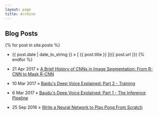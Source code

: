 ```yaml
---
layout: page
title: Archive
---
```


## Blog Posts

{% for post in site.posts %}
  * {{ post.date | date_to_string }} &raquo; [ {{ post.title }} ]({{ post.url }})
{% endfor %}
* 21 Apr 2017 &raquo; [A Brief History of CNNs in Image Segmentation: From R-CNN to Mask R-CNN](https://blog.athelas.com/a-brief-history-of-cnns-in-image-segmentation-from-r-cnn-to-mask-r-cnn-34ea83205de4)


* 10 Mar 2017 &raquo; [Baidu's Deep Voice Explained: Part 2 - Training](https://blog.athelas.com/paper-1-baidus-deep-voice-675a323705df)


* 6 Mar 2017 &raquo; [Baudu's Deep Voice Explained: Part 1 - The Inference Pipeline](https://blog.athelas.com/paper-1-baidus-deep-voice-675a323705df)


* 25 Sep 2016 &raquo; [Write a Neural Network to Play Pong From Scratch](https://medium.com/@dhruvp/how-to-write-a-neural-network-to-play-pong-from-scratch-956b57d4f6e0)
